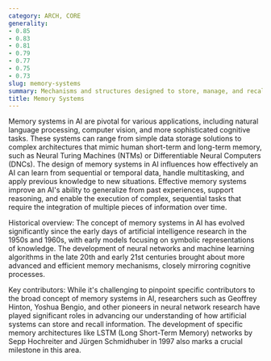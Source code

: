 ```yaml
---
category: ARCH, CORE
generality:
- 0.85
- 0.83
- 0.81
- 0.79
- 0.77
- 0.75
- 0.73
slug: memory-systems
summary: Mechanisms and structures designed to store, manage, and recall information, enabling machines to learn from past experiences and perform complex tasks.
title: Memory Systems
---
```


Memory systems in AI are pivotal for various applications, including natural language processing, computer vision, and more sophisticated cognitive tasks. These systems can range from simple data storage solutions to complex architectures that mimic human short-term and long-term memory, such as Neural Turing Machines (NTMs) or Differentiable Neural Computers (DNCs). The design of memory systems in AI influences how effectively an AI can learn from sequential or temporal data, handle multitasking, and apply previous knowledge to new situations. Effective memory systems improve an AI's ability to generalize from past experiences, support reasoning, and enable the execution of complex, sequential tasks that require the integration of multiple pieces of information over time.

Historical overview: The concept of memory systems in AI has evolved significantly since the early days of artificial intelligence research in the 1950s and 1960s, with early models focusing on symbolic representations of knowledge. The development of neural networks and machine learning algorithms in the late 20th and early 21st centuries brought about more advanced and efficient memory mechanisms, closely mirroring cognitive processes.

Key contributors: While it's challenging to pinpoint specific contributors to the broad concept of memory systems in AI, researchers such as Geoffrey Hinton, Yoshua Bengio, and other pioneers in neural network research have played significant roles in advancing our understanding of how artificial systems can store and recall information. The development of specific memory architectures like LSTM (Long Short-Term Memory) networks by Sepp Hochreiter and Jürgen Schmidhuber in 1997 also marks a crucial milestone in this area.